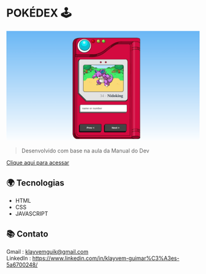 <h1 class = 'pokedex'> POKÉDEX &#128377</h1> 

![preview](./pokedex/assets/github/pokedex.png)

> Desenvolvido com base na aula da Manual do Dev 

[Clique aqui para acessar]()

## 🌍 Tecnologias

- HTML
- CSS
- JAVASCRIPT

## 📚 Contato

Gmail : klayvemguik@gmail.com </br>
LinkedIn : https://www.linkedin.com/in/klayvem-guimar%C3%A3es-5a6700248/
